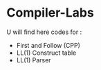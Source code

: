 # Compiler-Labs

U will find here codes for :

- First and Follow (CPP)
- LL(1) Construct table
- LL(1) Parser
